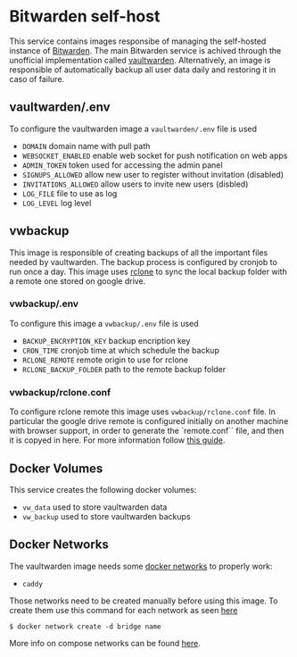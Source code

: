 # Bitwarden self-host

This service contains images responsibe of managing the self-hosted instance of [Bitwarden](https://bitwarden.com/).
The main Bitwarden service is achived through the unofficial implementation called [vaultwarden](https://github.com/dani-garcia/vaultwarden).
Alternatively, an image is responsible of automatically backup all user data daily and restoring it in caso of failure.

## vaultwarden/.env

To configure the vaultwarden image a `vaultwarden/.env` file is used
 
- `DOMAIN` domain name with pull path
- `WEBSOCKET_ENABLED` enable web socket for push notification on web apps
- `ADMIN_TOKEN` token used for accessing the admin panel
- `SIGNUPS_ALLOWED` allow new user to register without invitation (disabled)
- `INVITATIONS_ALLOWED` allow users to invite new users (disbled)
- `LOG_FILE` file to use as log
- `LOG_LEVEL` log level

## vwbackup

This image is responsible of creating backups of all the important files needed by vaultwarden. The backup process is configured by cronjob to run once a day.
This image uses [rclone](https://rclone.org/) to sync the local backup folder with a remote one stored on google drive.

### vwbackup/.env

To configure this image a `vwbackup/.env` file is used

- `BACKUP_ENCRYPTION_KEY` backup encription key
- `CRON_TIME` cronjob time at which schedule the backup
- `RCLONE_REMOTE` remote origin to use for rclone
- `RCLONE_BACKUP_FOLDER` path to the remote backup folder

### vwbackup/rclone.conf

To configure rclone remote this image uses `vwbackup/rclone.conf` file. In particular the google drive remote is configured initially on another machine with browser support, in order to generate the `remote.conf`` file, and then it is copyed in here.
For more information follow [this guide](https://rclone.org/drive/).

## Docker Volumes

This service creates the following docker volumes:

- `vw_data` used to store vaultwarden data
- `vw_backup` used to store vaultwarden backups

## Docker Networks

The vaultwarden image needs some [docker networks](https://docs.docker.com/network/) to properly work:

- `caddy`

Those networks need to be created manually before using this image. 
To create them use this command for each network as seen [here](https://docs.docker.com/engine/reference/commandline/network_create/#description)

```console
$ docker network create -d bridge name
```

More info on compose networks can be found [here](https://docs.docker.com/compose/networking/#specify-custom-networks).
